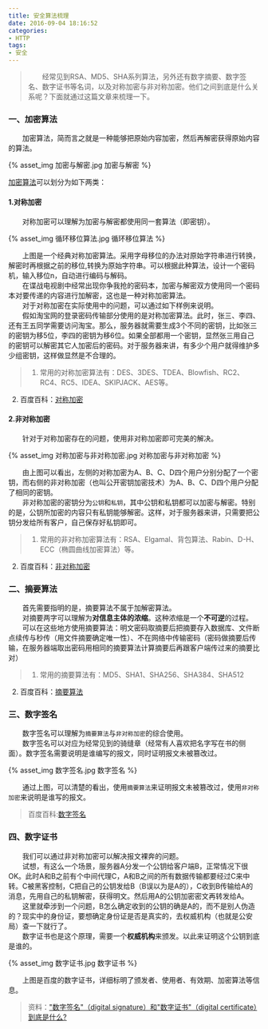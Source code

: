 ```yaml
---
title: 安全算法梳理
date: 2016-09-04 18:16:52
categories:
- HTTP
tags:
- 安全
---
```


> &emsp;&emsp;经常见到RSA、MD5、SHA系列算法，另外还有数字摘要、数字签名、数字证书等名词，以及对称加密与非对称加密。他们之间到底是什么关系呢？下面就通过这篇文章来梳理一下。


### 一、加密算法
&emsp;&emsp;加密算法，简而言之就是一种能够把原始内容加密，然后再解密获得原始内容的算法。

{% asset_img 加密与解密.jpg 加密与解密 %}

<a href="http://baike.baidu.com/view/155969.htm">加密算法</a>可以划分为如下两类：
#### 1.对称加密

&emsp;&emsp;对称加密可以理解为加密与解密都使用同一套算法（即密钥）。

{% asset_img 循环移位算法.jpg 循环移位算法 %}

&emsp;&emsp;上图是一个经典对称加密算法。采用字母移位的办法对原始字符串进行转换，解密时再根据之前的移位,转换为原始字符串。可以根据此种算法，设计一个密码机，输入移位n，自动进行编码与解码。  
&emsp;&emsp;在谍战电视剧中经常出现你争我抢的密码本，加密与解密双方使用同一个密码本对要传递的内容进行加解密，这也是一种对称加密算法。  
&emsp;&emsp;对于对称加密在实际使用中的问题，可以通过如下样例来说明。  
&emsp;&emsp;假如淘宝网的登录密码传输部分使用的是对称加密算法。此时，张三、李四、还有王五同学需要访问淘宝。那么，服务器就需要生成3个不同的密钥，比如张三的密钥为移5位，李四的密钥为移6位。如果全部都用一个密钥，显然张三用自己的密钥可以解密其它人加密后的密码。对于服务器来讲，有多少个用户就得维护多少组密钥，这样做显然是不合理的。  


> 1. 常用的对称加密算法有：DES、3DES、TDEA、Blowfish、RC2、RC4、RC5、IDEA、SKIPJACK、AES等。  
2. 百度百科：<a href="http://baike.baidu.com/link?url=0qjwcCKyQIEi1v9AQFWCZgM0xC-rB8D4xNwEg1zxBMywtgwILONBk4ex0l2CQ2HcnaZi5fAy5YfXxP4FpLz5nK">对称加密</a>

#### 2.非对称加密

&emsp;&emsp;针对于对称加密存在的问题，使用非对称加密即可完美的解决。  

{% asset_img 对称加密与非对称加密.jpg 对称加密与非对称加密 %}

&emsp;&emsp;由上图可以看出，左侧的对称加密为A、B、C、D四个用户分别分配了一个密钥，而右侧的非对称加密（也叫公开密钥加密技术）为A、B、C、D四个用户分配了相同的密钥。  
&emsp;&emsp;非对称加密的密钥分为`公钥`和`私钥`，其中公钥和私钥都可以加密与解密。特别的是，公钥所加密的内容只有私钥能够解密。这样，对于服务器来讲，只需要把公钥分发给所有客户，自己保存好私钥即可。  

> 1. 常用的非对称加密算法有：RSA、Elgamal、背包算法、Rabin、D-H、ECC（椭圆曲线加密算法）等。
2. 百度百科：<a href="http://baike.baidu.com/link?url=8MulbP9azuXwFgYkk-6OBVL0sDO7lFi4OeWewhENEdHo5o4dp-drc-HR6SnMm2gqSPg7B9hqM2bH0e1ZNfNBFq">非对称加密</a>

### 二、摘要算法
&emsp;&emsp;首先需要指明的是，摘要算法不属于加解密算法。  
&emsp;&emsp;对摘要两字可以理解为**对信息主体的浓缩**。这种浓缩是一个**不可逆**的过程。  
&emsp;&emsp;可以在这些地方使用摘要算法：明文密码取摘要后把摘要存入数据库、文件断点续传与秒传（用文件摘要确定唯一性）、不在网络中传输密码（密码做摘要后传输，在服务器端取出密码用相同的摘要算法计算摘要后再跟客户端传过来的摘要比对）  
>1. 常用的摘要算法有：MD5、SHA1、SHA256、SHA384、SHA512
2. 百度百科：<a href="http://baike.baidu.com/link?url=tCGQhcauD76QaTOjKvDaDmm5bS4Mw3bXf91WlepD2tumL4WBsexxaCxWrZqB-nBpJaIzY8s9bOduekfpCUxRNK">摘要算法</a>

### 三、数字签名
&emsp;&emsp;数字签名可以理解为`摘要算法`与`非对称加密`的综合使用。  
&emsp;&emsp;数字签名可以对应为经常见到的骑缝章（经常有人喜欢把名字写在书的侧面）。数字签名需要说明是谁编写的报文，同时证明报文未被篡改过。  

{% asset_img 数字签名.jpg 数字签名 %}

&emsp;&emsp;通过上图，可以清楚的看出，使用`摘要算法`来证明报文未被篡改过，使用`非对称加密`来说明是谁写的报文。

> 百度百科:<a href="http://baike.baidu.com/link?url=UjEIytZExoysf06dwc8LWXHNbMapFlmtm4UNmxy2ynHXzjlxqIOEMac7Qhel4qBaiSwv1EGmOLd08sr1wOpp2K">数字签名</a>

### 四、数字证书

&emsp;&emsp;我们可以通过非对称加密可以解决报文裸奔的问题。  
&emsp;&emsp;试想，有这么一个场景，服务器A分发一个公钥给客户端B，正常情况下很OK。此时A和B之前有个中间代理C，A和B之间的所有数据传输都要经过C来中转。C被黑客控制，C把自己的公钥发给B（B误以为是A的），C收到B传输给A的消息，先用自己的私钥解密，获得明文。然后用A的公钥加密密文再转发给A。  
&emsp;&emsp;这里就牵涉到一个问题，B怎么确定收到的公钥的确是A的，而不是别人伪造的？现实中的身份证，要想确定身份证是否是真实的，去权威机构（也就是公安局）查一下就行了。  
&emsp;&emsp;数字证书也是这个原理，需要一个**权威机构**来颁发。以此来证明这个公钥到底是谁的。

{% asset_img 数字证书.jpg 数字证书 %}

&emsp;&emsp;上图是百度的数字证书，详细标明了颁发者、使用者、有效期、加密算法等信息。

> 资料：<a href="http://www.ruanyifeng.com/blog/2011/08/what_is_a_digital_signature.html">"数字签名"（digital signature）和"数字证书"（digital certificate）到底是什么?</a>
